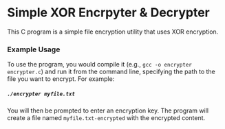 # Simple XOR Encrpyter & Decrypter
This C program is a simple file encryption utility that uses XOR encryption.

### Example Usage
To use the program, you would compile it (e.g., `gcc -o encrypter encrypter.c`) and run it from the command line, specifying the path to the file you want to encrypt. For example:
#####  `./encrypter myfile.txt`

You will then be prompted to enter an encryption key. The program will create a file named `myfile.txt-encrypted` with the encrypted content.
